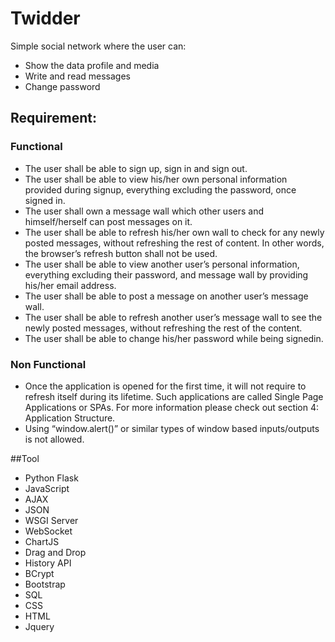 # Twidder
Simple social network where the user can:
  * Show the data profile and media 
  * Write and read messages
  * Change password


## Requirement:
### Functional
  * The user shall be able to sign up, sign in and sign out.
  * The user shall be able to view his/her own personal information provided during sign­up,
everything excluding the password, once signed in.
  * The user shall own a message wall which other users and himself/herself can post messages on
it.
  * The user shall be able to refresh his/her own wall to check for any newly posted messages,
without refreshing the rest of content. In other words, the browser’s refresh button shall not be
used.
  * The user shall be able to view another user’s personal information, everything excluding their
password, and message wall by providing his/her email address.
  * The user shall be able to post a message on another user’s message wall.
  * The user shall be able to refresh another user’s message wall to see the newly posted messages,
without refreshing the rest of the content.
  * The user shall be able to change his/her password while being signed­in.


### Non Functional
  * Once the application is opened for the first time, it will not require to refresh itself during its
lifetime. Such applications are called Single Page Applications or SPAs. For more information
please check out section 4: Application Structure.
  * Using “window.alert()” or similar types of window based inputs/outputs is not allowed.

##Tool
  * Python Flask
  * JavaScript
  * AJAX
  * JSON
  * WSGI Server
  * WebSocket
  * ChartJS
  * Drag and Drop
  * History API 
  * BCrypt
  * Bootstrap
  * SQL
  * CSS
  * HTML
  * Jquery
